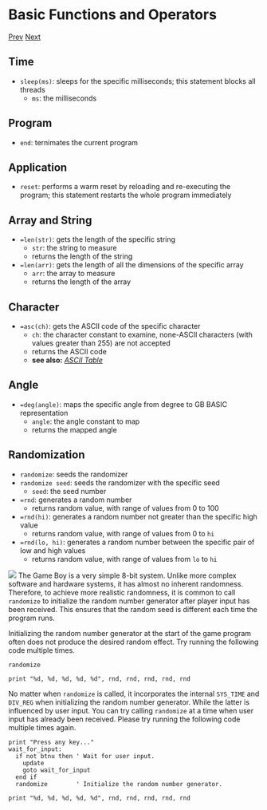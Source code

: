 # Basic Functions and Operators

[Prev]() [Next]()

## Time

* `sleep(ms)`: sleeps for the specific milliseconds; this statement blocks all threads
  * `ms`: the milliseconds

## Program

* `end`: ternimates the current program

## Application

* `reset`: performs a warm reset by reloading and re-executing the program; this statement restarts the whole program immediately

## Array and String

* `=len(str)`: gets the length of the specific string
  * `str`: the string to measure
  * returns the length of the string
* `=len(arr)`: gets the length of all the dimensions of the specific array
  * `arr`: the array to measure
  * returns the length of the array

## Character

* `=asc(ch)`: gets the ASCII code of the specific character
  * `ch`: the character constant to examine, none-ASCII characters (with values greater than 255) are not accepted
  * returns the ASCII code
  * **see also:** _[ASCII Table](https://paladin-t.github.io/kits/gbb/manual.html#ascii-table)_

## Angle

* `=deg(angle)`: maps the specific angle from degree to GB BASIC representation
  * `angle`: the angle constant to map
  * returns the mapped angle

## Randomization

* `randomize`: seeds the randomizer
* `randomize seed`: seeds the randomizer with the specific seed
  * `seed`: the seed number
* `=rnd`: generates a random number
  * returns random value, with range of values from 0 to 100
* `=rnd(hi)`: generates a random number not greater than the specific high value
  * returns random value, with range of values from 0 to `hi`
* `=rnd(lo, hi)`: generates a random number between the specific pair of low and high values
  * returns random value, with range of values from `lo` to `hi`

<div class="content-highlight" style="min-height: 48px;">
  <img src="imgs/logo-nokbd.png" class="logo-tip">
  <span class="content-text">
    The Game Boy is a very simple 8-bit system. Unlike more complex software and hardware systems, it has almost no inherent randomness. Therefore, to achieve more realistic randomness, it is common to call <code>randomize</code> to initialize the random number generator after player input has been received. This ensures that the random seed is different each time the program runs.
  </span>
</div>

Initializing the random number generator at the start of the game program often does not produce the desired random effect. Try running the following code multiple times.

```basic
randomize

print "%d, %d, %d, %d, %d", rnd, rnd, rnd, rnd, rnd
```
<!-- prg
!edit, run, title="Fake random", style=""
randomize

print "%d, %d, %d, %d, %d", rnd, rnd, rnd, rnd, rnd
-->

No matter when `randomize` is called, it incorporates the internal `SYS_TIME` and `DIV_REG` when initializing the random number generator. While the latter is influenced by user input. You can try calling `randomize` at a time when user input has already been received. Please try running the following code multiple times again.

```basic
print "Press any key..."
wait_for_input:
  if not btnu then ' Wait for user input.
    update
    goto wait_for_input
  end if
  randomize        ' Initialize the random number generator.

print "%d, %d, %d, %d, %d", rnd, rnd, rnd, rnd, rnd
```
<!-- prg
!edit, run, title="Randomization", style=""
print "Press any key..."
wait_for_input:
  if not btnu then ' Wait for user input.
    update
    goto wait_for_input
  end if
  randomize        ' Initialize the random number generator.

print "%d, %d, %d, %d, %d", rnd, rnd, rnd, rnd, rnd
-->
